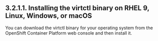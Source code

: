 ## 3.2.1.1. Installing the virtctl binary on RHEL 9, Linux, Windows, or macOS

You can download the virtctl binary for your operating system from the OpenShift Container Platform web console and then install it.

